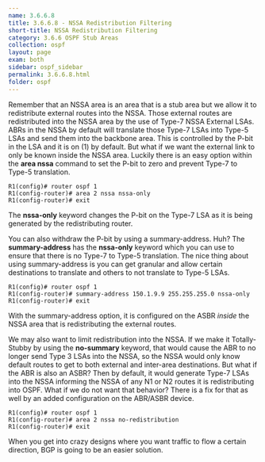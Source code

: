 ```yaml
---
name: 3.6.6.8
title: 3.6.6.8 - NSSA Redistribution Filtering
short-title: NSSA Redistribution Filtering
category: 3.6.6 OSPF Stub Areas
collection: ospf
layout: page
exam: both
sidebar: ospf_sidebar
permalink: 3.6.6.8.html
folder: ospf
---
```

Remember that an NSSA area is an area that is a stub area but we allow it to redistribute external routes into the NSSA. Those external routes are redistributed into the NSSA area by the use of Type-7 NSSA External LSAs. ABRs in the NSSA by default will translate those Type-7 LSAs into Type-5 LSAs and send them into the backbone area. This is controlled by the P-bit in the LSA and it is on (1) by default. But what if we want the external link to only be known inside the NSSA area. Luckily there is an easy option within the **area nssa** command to set the P-bit to zero and prevent Type-7 to Type-5 translation.
```
R1(config)# router ospf 1
R1(config-router)# area 2 nssa nssa-only
R1(config-router)# exit
```
The **nssa-only** keyword changes the P-bit on the Type-7 LSA as it is being generated by the redistributing router.

You can also withdraw the P-bit by using a summary-address. Huh? The **summary-address** has the **nssa-only** keyword which you can use to ensure that there is no Type-7 to Type-5 translation. The nice thing about using summary-address is you can get granular and allow certain destinations to translate and others to not translate to Type-5 LSAs.
```
R1(config)# router ospf 1
R1(config-router)# summary-address 150.1.9.9 255.255.255.0 nssa-only
R1(config-router)# exit
```
With the summary-address option, it is configured on the ASBR *inside* the NSSA area that is redistributing the external routes.

We may also want to limit redistribution into the NSSA. If we make it Totally-Stubby by using the **no-summary** keyword, that would cause the ABR to no longer send Type 3 LSAs into the NSSA, so the NSSA would only know default routes to get to both external and inter-area destinations. But what if the ABR is also an ASBR? Then by default, it would generate Type-7 LSAs into the NSSA informing the NSSA of any N1 or N2 routes it is redistributing into OSPF. What if we do not want that behavior? There is a fix for that as well by an added configuration on the ABR/ASBR device.
```
R1(config)# router ospf 1
R1(config-router)# area 2 nssa no-redistribution
R1(config-router)# exit
```
When you get into crazy designs where you want traffic to flow a certain direction, BGP is going to be an easier solution.
